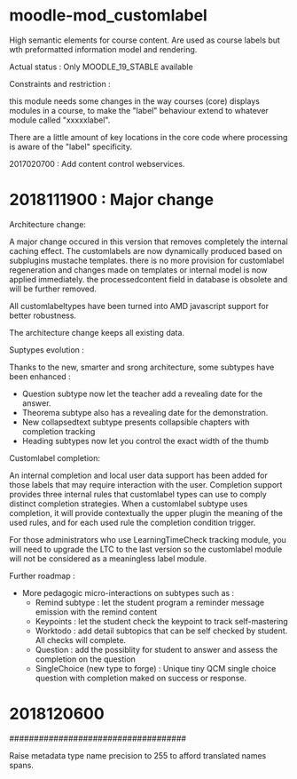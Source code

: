 moodle-mod_customlabel
=======================

High semantic elements for course content. Are used as course labels but wth preformatted information model and rendering.

Actual status : Only MOODLE_19_STABLE available

Constraints and restriction : 

this module needs some changes in the way courses (core) displays modules in a course, to make the "label" behaviour
extend to whatever module called "xxxxxlabel".

There are a little amount of key locations in the core code where processing is aware of the "label" specificity.

2017020700 : Add content control webservices.

2018111900 : Major change
==========================================

Architecture change:

A major change occured in this version that removes completely the internal caching effect.
The customlabels are now dynamically produced based on subplugins mustache templates. there
is no more provision for customlabel regeneration and changes made on templates or internal
model is now applied immediately. the processedcontent field in database is obsolete and
will be further removed.

All customlabeltypes have been turned into AMD javascript support for better robustness.

The architecture change keeps all existing data.

Suptypes evolution :

Thanks to the new, smarter and srong architecture, some subtypes have been enhanced :

- Question subtype now let the teacher add a revealing date for the answer.
- Theorema subtype also has a revealing date for the demonstration.
- New collapsedtext subtype presents collapsible chapters with completion tracking
- Heading subtypes now let you control the exact width of the thumb

Customlabel completion:

An internal completion and local user data support has been added for those labels that may
require interaction with the user. Completion support provides three internal rules that
customlabel types can use to comply distinct completion strategies. When a customlabel subtype
uses completion, it will provide contextually the upper plugin the meaning of the used rules, and
for each used rule the completion condition trigger.

For those administrators who use LearningTimeCheck tracking module, you will need to upgrade
the LTC to the last version so the customlabel module will not be considered as a meaningless
label module.

Further roadmap :

- More pedagogic micro-interactions on subtypes such as :
   - Remind subtype : let the student program a reminder message emission with the remind content
   - Keypoints : let the student check the keypoint to track self-mastering
   - Worktodo : add detail subtopics that can be self checked by student. All checks will complete.
   - Question : add the possiblity for student to answer and assess the completion on the question
   - SingleChoice (new type to forge) : Unique tiny QCM single choice question with completion maked on success or response.

# 2018120600
####################################

Raise metadata type name precision to 255 to afford translated names spans.
